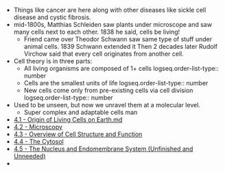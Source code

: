 - Things like cancer are here along with other diseases like sickle cell disease and cystic fibrosis.
- mid-1800s, Matthias Schleiden saw plants under microscope and saw many cells next to each other. 1838 he said, cells be living!
	- Friend came over Theodor Schwann saw same type of stuff under animal cells. 1839 Schwann extended it
	  Then 2 decades later Rudolf Virchow said that every cell originates from another cell.
- Cell theory is in three parts:
	- All living organisms are composed of 1+ cells
	  logseq.order-list-type:: number
	- Cells are the smallest units of life
	  logseq.order-list-type:: number
	- New cells come only from pre-existing cells via cell division
	  logseq.order-list-type:: number
- Used to be unseen, but now we unravel them at a molecular level.
	- Super complex and adaptable cells man
- [4.1 - Origin of Living Cells on Earth.md](https://github.com/MCBasterSheet/MCBasterSheet/blob/main/MCB150/pages/4.1%20-%20Origin%20of%20Living%20Cells%20on%20Earth.md)
- [4.2 - Microscopy](https://github.com/MCBasterSheet/MCBasterSheet/blob/main/MCB150/pages/4.2%20-%20Microscopy.md)
- [4.3 - Overview of Cell Structure and Function](https://github.com/MCBasterSheet/MCBasterSheet/blob/main/MCB150/pages/4.3%20-%20Overview%20of%20Cell%20Structure%20and%20Function.md)
- [4.4 - The Cytosol](https://github.com/MCBasterSheet/MCBasterSheet/blob/main/MCB150/pages/4.4%20-%20The%20Cytosol.md)
- [4.5 - The Nucleus and Endomembrane System (Unfinished and Unneeded)](https://github.com/MCBasterSheet/MCBasterSheet/blob/main/MCB150/pages/4.5%20-%20The%20Nucleus%20and%20Endomembrane%20System.md)
-
